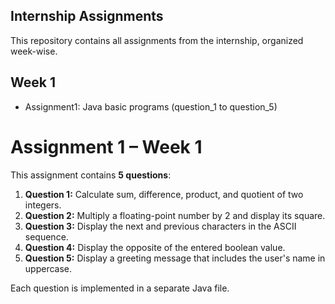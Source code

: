 ## Internship Assignments

This repository contains all assignments from the internship, organized week-wise.

## Week 1
- Assignment1: Java basic programs (question_1 to question_5)
# Assignment 1 – Week 1

This assignment contains **5 questions**:

1. **Question 1:** Calculate sum, difference, product, and quotient of two integers.  
2. **Question 2:** Multiply a floating-point number by 2 and display its square.  
3. **Question 3:** Display the next and previous characters in the ASCII sequence.  
4. **Question 4:** Display the opposite of the entered boolean value.  
5. **Question 5:** Display a greeting message that includes the user's name in uppercase.  

Each question is implemented in a separate Java file.
